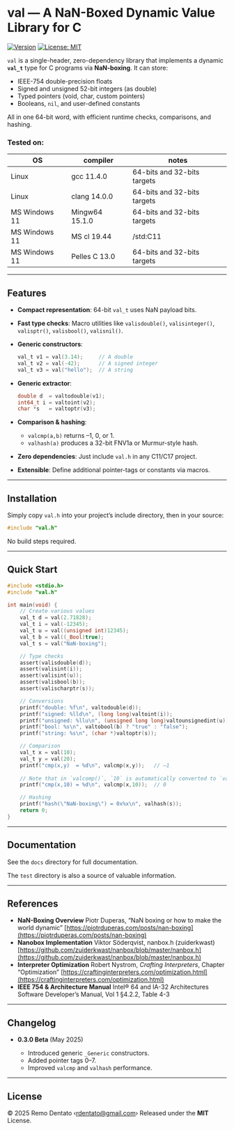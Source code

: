 # val — A NaN-Boxed Dynamic Value Library for C

[![Version](https://img.shields.io/badge/version-0.3.5%20Beta-blue.svg)](https://github.com/yourusername/val)
[![License: MIT](https://img.shields.io/badge/License-MIT-yellow.svg)](LICENSE)

`val` is a single-header, zero-dependency library that implements a dynamic **`val_t`** type for C programs via **NaN-boxing**. It can store:

* IEEE-754 double-precision floats
* Signed and unsigned 52-bit integers (as double)
* Typed pointers (void, char, custom pointers)
* Booleans, `nil`, and user-defined constants

All in one 64-bit word, with efficient runtime checks, comparisons, and hashing.

### Tested on:

|   OS            | compiler        | notes                       |
|-----------------|-----------------|-----------------------------|
| Linux           | gcc 11.4.0      | 64-bits and 32-bits targets |
| Linux           | clang 14.0.0    | 64-bits and 32-bits targets |
| MS Windows 11   | Mingw64 15.1.0  | 64-bits and 32-bits targets |
| MS Windows 11   | MS cl 19.44     | /std:C11                    |
| MS Windows 11   | Pelles C 13.0   | 64-bits and 32-bits targets |

---

## Features

* **Compact representation**: 64-bit `val_t` uses NaN payload bits.
* **Fast type checks**: Macro utilities like `valisdouble()`, `valisinteger()`, `valisptr()`, `valisbool()`, `valisnil()`.
* **Generic constructors**:

  ```c
  val_t v1 = val(3.14);     // A double
  val_t v2 = val(-42);      // A signed integer
  val_t v3 = val("hello");  // A string
  ```
* **Generic extractor**:

  ```c
  double d  = valtodouble(v1);
  int64_t i = valtoint(v2);
  char *s   = valtoptr(v3);
  ```
* **Comparison & hashing**:

  * `valcmp(a,b)` returns –1, 0, or 1.
  * `valhash(a)` produces a 32-bit FNV1a or Murmur-style hash.
* **Zero dependencies**: Just include `val.h` in any C11/C17 project.
* **Extensible**: Define additional pointer-tags or constants via macros.

---

## Installation

Simply copy `val.h` into your project’s include directory, then in your source:

```c
#include "val.h"
```

No build steps required.

---

## Quick Start

```c
#include <stdio.h>
#include "val.h"

int main(void) {
    // Create various values
    val_t d = val(2.71828);
    val_t i = val(-12345);
    val_t u = val((unsigned int)12345);
    val_t b = val((_Bool)true);
    val_t s = val("NaN-boxing");

    // Type checks
    assert(valisdouble(d));
    assert(valisint(i));
    assert(valisint(u));
    assert(valisbool(b));
    assert(valischarptr(s));

    // Conversions
    printf("double: %f\n", valtodouble(d));
    printf("signed: %lld\n", (long long)valtoint(i));
    printf("unsigned: %llu\n", (unsigned long long)valtounsignedint(u));
    printf("bool: %s\n", valtobool(b) ? "true" : "false");
    printf("string: %s\n", (char *)valtoptr(s));

    // Comparison
    val_t x = val(10);
    val_t y = val(20);
    printf("cmp(x,y)  = %d\n", valcmp(x,y));   // –1
    
    // Note that in `valcomp()`, `10` is automatically converted to `val_t`
    printf("cmp(x,10) = %d\n", valcmp(x,10));  // 0

    // Hashing
    printf("hash(\"NaN-boxing\") = 0x%x\n", valhash(s));
    return 0;
}
```

---

## Documentation

See the `docs` directory for full documentation.

The `test` directory is also a source of valuable information.

---

## References

* **NaN-Boxing Overview**
  Piotr Duperas, “NaN boxing or how to make the world dynamic”
  [https://piotrduperas.com/posts/nan-boxing](https://piotrduperas.com/posts/nan-boxing)
* **Nanobox Implementation**
  Viktor Söderqvist, nanbox.h (zuiderkwast)
  [https://github.com/zuiderkwast/nanbox/blob/master/nanbox.h](https://github.com/zuiderkwast/nanbox/blob/master/nanbox.h)
* **Interpreter Optimization**
  Robert Nystrom, *Crafting Interpreters*, Chapter “Optimization”
  [https://craftinginterpreters.com/optimization.html](https://craftinginterpreters.com/optimization.html)
* **IEEE 754 & Architecture Manual**
  Intel® 64 and IA-32 Architectures Software Developer’s Manual, Vol 1 §4.2.2, Table 4-3

---

## Changelog

* **0.3.0 Beta** (May 2025)

  * Introduced generic `_Generic` constructors.
  * Added pointer tags 0–7.
  * Improved `valcmp` and `valhash` performance.

---

## License

© 2025 Remo Dentato ‹[rdentato@gmail.com](mailto:rdentato@gmail.com)›
Released under the **MIT** License.
